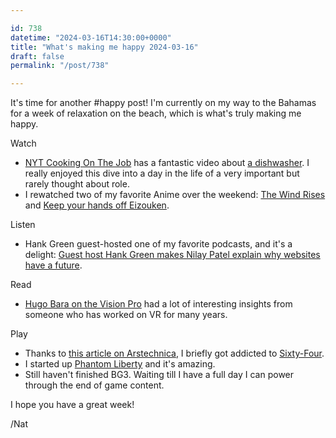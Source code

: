 ```yaml
---

id: 738
datetime: "2024-03-16T14:30:00+0000"
title: "What's making me happy 2024-03-16"
draft: false
permalink: "/post/738"

---
```


It's time for another #happy post! I'm currently on my way to the Bahamas for a week of relaxation on the beach, which is what's truly making me happy.

Watch

 - [NYT Cooking On The Job](https://www.youtube.com/playlist?list=PLYG6O_GQCZwjHuu5swGZ6c8sZq6SpC87q) has a fantastic video about [a dishwasher](https://www.youtube.com/watch?v=eyHPuYpetbg). I really enjoyed this dive into a day in the life of a very important but rarely thought about role.
 - I rewatched two of my favorite Anime over the weekend: [The Wind Rises](https://en.wikipedia.org/wiki/The_Wind_Rises) and [Keep your hands off Eizouken](https://en.wikipedia.org/wiki/Keep_Your_Hands_Off_Eizouken!).

Listen

 - Hank Green guest-hosted one of my favorite podcasts, and it's a delight: [Guest host Hank Green makes Nilay Patel explain why websites have a future](https://www.theverge.com/24087834/hank-green-decoder-podcast-google-youtube-web-media-platforms-distribution-future).

Read

 - [Hugo Bara on the Vision Pro](https://hugo.blog/2024/03/11/vision-pro/) had a lot of interesting insights from someone who has worked on VR for many years.

Play

 - Thanks to [this article on Arstechnica](https://arstechnica.com/gaming/2024/03/sixty-four-is-an-idle-clicker-a-factory-sim-and-a-dark-extractive-journey/), I briefly got addicted to [Sixty-Four](https://sunandstuff.com/sixtyfour/).
 - I started up [Phantom Liberty](https://www.cyberpunk.net/us/en/phantom-liberty) and it's amazing.
 - Still haven't finished BG3. Waiting till I have a full day I can power through the end of game content.


I hope you have a great week!

/Nat
